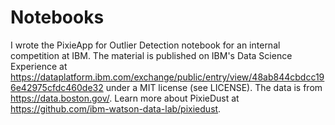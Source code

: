 # Notebooks

I wrote the PixieApp for Outlier Detection notebook for an internal competition at IBM. The material is published on IBM's Data Science Experience at https://dataplatform.ibm.com/exchange/public/entry/view/48ab844cbdcc196e42975cfdc460de32 under a MIT license (see LICENSE). The data is from https://data.boston.gov/. Learn more about PixieDust at https://github.com/ibm-watson-data-lab/pixiedust.
